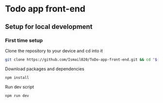 # Todo app front-end

## Setup for local development

### First time setup

Clone the repository to your device and cd into it
``` bash 
git clone https://github.com/Ismail020/ToDo-app-front-end.git && cd "$(basename "$_" .git)"
```

Download packages and dependencies
```bash
npm install
```

Run dev script
```bash
npm run dev
```
